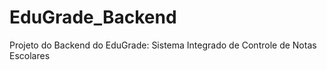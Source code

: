 # EduGrade_Backend
Projeto do Backend do EduGrade: Sistema Integrado de Controle de Notas Escolares
